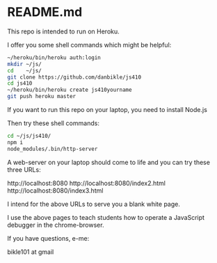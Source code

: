 # README.md

This repo is intended to run on Heroku.

I offer you some shell commands which might be helpful:

```bash
~/heroku/bin/heroku auth:login
mkdir ~/js/
cd    ~/js/
git clone https://github.com/danbikle/js410
cd js410
~/heroku/bin/heroku create js410yourname
git push heroku master
```

If you want to run this repo on your laptop, you need to install Node.js

Then try these shell commands:

```bash
cd ~/js/js410/
npm i
node_modules/.bin/http-server
```

A web-server on your laptop should come to life and you can try these three URLs:

http://localhost:8080
http://localhost:8080/index2.html
http://localhost:8080/index3.html

I intend for the above URLs to serve you a blank white page.

I use the above pages to teach students how to operate a JavaScript debugger in the chrome-browser.

If you have questions, e-me:

bikle101 at gmail



